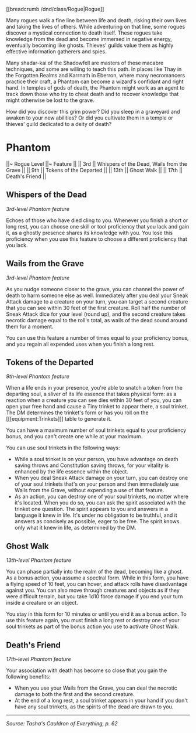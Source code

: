 [[breadcrumb /dnd/class/Rogue|Rogue]]

Many rogues walk a fine line between life and death, risking their own lives and taking the lives of others. While adventuring on that line, some rogues discover a mystical connection to death itself. These rogues take knowledge from the dead and become immersed in negative energy, eventually becoming like ghosts. Thieves' guilds value them as highly effective information gatherers and spies.

Many shadar-kai of the Shadowfell are masters of these macabre techniques, and some are willing to teach this path. In places like Thay in the Forgotten Realms and Karrnath in Eberron, where many necromancers practice their craft, a Phantom can become a wizard's confidant and right hand. In temples of gods of death, the Phantom might work as an agent to track down those who try to cheat death and to recover knowledge that might otherwise be lost to the grave.

How did you discover this grim power? Did you sleep in a graveyard and awaken to your new abilities? Or did you cultivate them in a temple or thieves' guild dedicated to a deity of death?

# Phantom

||~ Rogue Level ||~ Feature ||
|| 3rd || Whispers of the Dead, Wails from the Grave ||
|| 9th || Tokens of the Departed ||
|| 13th || Ghost Walk ||
|| 17th || Death's Friend ||

## Whispers of the Dead

_3rd-level Phantom feature_

Echoes of those who have died cling to you. Whenever you finish a short or long rest, you can choose one skill or tool proficiency that you lack and gain it, as a ghostly presence shares its knowledge with you. You lose this proficiency when you use this feature to choose a different proficiency that you lack.

## Wails from the Grave

_3rd-level Phantom feature_

As you nudge someone closer to the grave, you can channel the power of death to harm someone else as well. Immediately after you deal your Sneak Attack damage to a creature on your turn, you can target a second creature that you can see within 30 feet of the first creature. Roll half the number of Sneak Attack dice for your level (round up), and the second creature takes necrotic damage equal to the roll's total, as wails of the dead sound around them for a moment.

You can use this feature a number of times equal to your proficiency bonus, and you regain all expended uses when you finish a long rest.

## Tokens of the Departed

_9th-level Phantom feature_

When a life ends in your presence, you're able to snatch a token from the departing soul, a sliver of its life essence that takes physical form: as a reaction when a creature you can see dies within 30 feet of you, you can open your free hand and cause a Tiny trinket to appear there, a soul trinket. The DM determines the trinket's form or has you roll on the [[[equipment:Trinkets]]] table to generate it.

You can have a maximum number of soul trinkets equal to your proficiency bonus, and you can't create one while at your maximum.

You can use soul trinkets in the following ways:

* While a soul trinket is on your person, you have advantage on death saving throws and Constitution saving throws, for your vitality is enhanced by the life essence within the object.
* When you deal Sneak Attack damage on your turn, you can destroy one of your soul trinkets that's on your person and then immediately use Wails from the Grave, without expending a use of that feature.
* As an action, you can destroy one of your soul trinkets, no matter where it's located. When you do so, you can ask the spirit associated with the trinket one question. The spirit appears to you and answers in a language it knew in life. It's under no obligation to be truthful, and it answers as concisely as possible, eager to be free. The spirit knows only what it knew in life, as determined by the DM.

## Ghost Walk

_13th-level Phantom feature_

You can phase partially into the realm of the dead, becoming like a ghost. As a bonus action, you assume a spectral form. While in this form, you have a flying speed of 10 feet, you can hover, and attack rolls have disadvantage against you. You can also move through creatures and objects as if they were difficult terrain, but you take 1d10 force damage if you end your turn inside a creature or an object.

You stay in this form for 10 minutes or until you end it as a bonus action. To use this feature again, you must finish a long rest or destroy one of your soul trinkets as part of the bonus action you use to activate Ghost Walk.

## Death's Friend

_17th-level Phantom feature_

Your association with death has become so close that you gain the following benefits:

* When you use your Wails from the Grave, you can deal the necrotic damage to both the first and the second creature.
* At the end of a long rest, a soul trinket appears in your hand if you don't have any soul trinkets, as the spirits of the dead are drawn to you.

----

*Source: Tasha's Cauldron of Everything, p. 62*
